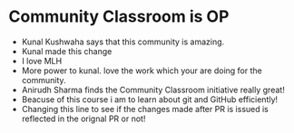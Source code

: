 # Community Classroom is OP

- Kunal Kushwaha says that this community is amazing.
- Kunal made this change
- I love MLH
- More power to kunal. love the work which your are doing for the community.
- Anirudh Sharma finds the Community Classroom initiative really great!
- Beacuse of this course i am to learn about git and GitHub efficiently!
- Changing this line to see if the changes made after PR is issued is reflected in the orignal PR or not!
